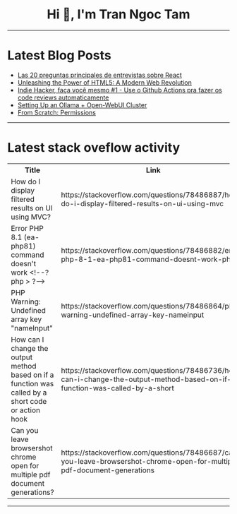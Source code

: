 <h1 align="center">Hi 👋, I'm Tran Ngoc Tam</h1>

---

# Latest Blog Posts 
<!-- BLOG-POST-LIST:START -->
- [Las 20 preguntas principales de entrevistas sobre React](https://dev.to/w4ll-3/las-20-preguntas-principales-de-entrevistas-sobre-react-58h7)
- [Unleashing the Power of HTML5: A Modern Web Revolution](https://dev.to/gracekid/unleashing-the-power-of-html5-a-modern-web-revolution-3dk6)
- [Indie Hacker, faça você mesmo #1 - Use o Github Actions pra fazer os code reviews automaticamente](https://dev.to/xxdannilinxx/indie-hacker-faca-voce-mesmo-1-use-o-github-actions-pra-fazer-os-code-reviews-automaticamente-b61)
- [Setting Up an Ollama + Open-WebUI Cluster](https://dev.to/blacknight318/setting-up-an-ollama-open-webui-cluster-2ebh)
- [From Scratch: Permissions](https://dev.to/aws-builders/from-scratch-permissions-4c94)
<!-- BLOG-POST-LIST:END -->

---

# Latest stack oveflow activity
<table>
  <tr><th>Title</th><th>Link</th></tr>
  <!-- STACKOVERFLOW:START --><tr><td>How do I display filtered results on UI using MVC?</td><td>https://stackoverflow.com/questions/78486887/how-do-i-display-filtered-results-on-ui-using-mvc</td></tr><tr><td>Error PHP 8.1 &lpar;ea-php81&rpar; command doesn&#39;t work &lt;!--?php &gt; ?--&gt;</td><td>https://stackoverflow.com/questions/78486882/error-php-8-1-ea-php81-command-doesnt-work-php</td></tr><tr><td>PHP Warning: Undefined array key &quot;nameInput&quot;</td><td>https://stackoverflow.com/questions/78486864/php-warning-undefined-array-key-nameinput</td></tr><tr><td>How can I change the output method based on if a function was called by a short code or action hook</td><td>https://stackoverflow.com/questions/78486736/how-can-i-change-the-output-method-based-on-if-a-function-was-called-by-a-short</td></tr><tr><td>Can you leave browsershot chrome open for multiple pdf document generations?</td><td>https://stackoverflow.com/questions/78486687/can-you-leave-browsershot-chrome-open-for-multiple-pdf-document-generations</td></tr><!-- STACKOVERFLOW:END -->
</table>

---


